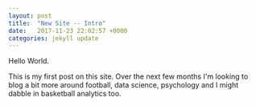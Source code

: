 ```yaml
---
layout: post
title:  "New Site -- Intro"
date:   2017-11-23 22:02:57 +0000
categories: jekyll update
---
```

Hello World.

This is my first post on this site. Over the next few months I'm looking to blog a bit more around football, data science, psychology and I might dabble in basketball analytics too.
